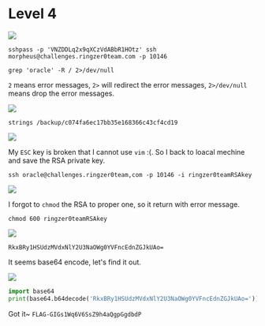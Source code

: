 # **Level 4**

![](https://i.imgur.com/AnfjWC8.png)

```shell
sshpass -p 'VNZDDLq2x9qXCzVdABbR1HOtz' ssh morpheus@challenges.ringzer0team.com -p 10146
```

```shell
grep 'oracle' -R / 2>/dev/null
```

`2` means error messages, `2>` will redirect the error messages, `2>/dev/null` means drop the error messages.

![](https://i.imgur.com/tHP1DuX.png)

```shell
strings /backup/c074fa6ec17bb35e168366c43cf4cd19
```

![](https://i.imgur.com/GUYWqw4.png)

My `ESC` key is broken that I cannot use `vim` :(.
So I back to loacal mechine and save the RSA private key.

```shell
ssh oracle@challenges.ringzer0team,com -p 10146 -i ringzer0teamRSAkey
```

![](https://i.imgur.com/PUEGNZu.png)

I forgot to `chmod` the RSA to proper one, so it return with error message.

```shell
chmod 600 ringzer0teamRSAkey
```

![](https://i.imgur.com/2KAQMh4.png)

`RkxBRy1HSUdzMVdxNlY2U3NaOWg0YVFncEdnZGJkUAo=`

It seems base64 encode, let's find it out.

![](https://i.imgur.com/HyyGsYs.png)

```python
import base64
print(base64.b64decode('RkxBRy1HSUdzMVdxNlY2U3NaOWg0YVFncEdnZGJkUAo='))
```

Got it~
`FLAG-GIGs1Wq6V6SsZ9h4aQgpGgdbdP`

